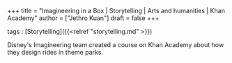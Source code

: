 +++
title = "Imagineering in a Box | Storytelling | Arts and humanities | Khan Academy"
author = ["Jethro Kuan"]
draft = false
+++

tags
: [Storytelling]({{<relref "storytelling.md" >}})

Disney's Imagineering team created a course on Khan Academy about how they design rides in theme parks.
